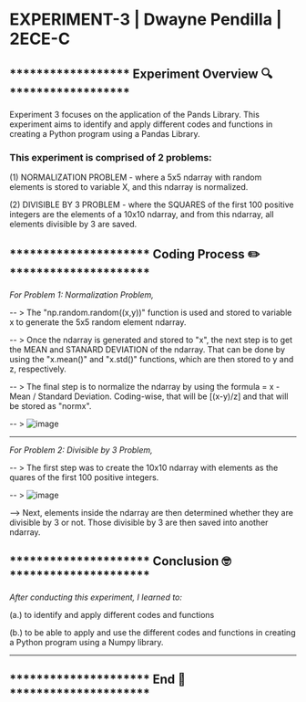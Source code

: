 # EXPERIMENT-3 | Dwayne Pendilla | 2ECE-C
## ****************** Experiment Overview 🔍 ****************** 
Experiment 3 focuses on the application of the Pands Library. This experiment aims to identify and apply different codes and functions in creating a Python program using a Pandas Library.

### This experiment is comprised of 2 problems:
(1) NORMALIZATION PROBLEM - where a 5x5 ndarray with random elements is stored to variable X, and this ndarray is normalized.

(2) DIVISIBLE BY 3 PROBLEM - where the SQUARES of the first 100 positive integers are the elements of a 10x10 ndarray, and from this ndarray, all elements divisible by 3 are saved.

## ********************* Coding Process ✏️ *********************
 *For Problem 1: Normalization Problem,*

-- > The "np.random.random((x,y))" function is used and stored to variable x to generate the 5x5 random element ndarray.

-- > Once the ndarray is generated and stored to "x", the next step is to get the MEAN and STANARD DEVIATION of the ndarray. That can be done by using the "x.mean()" and "x.std()" functions, which are then stored to y and z, respectively.

-- > The final step is to normalize the ndarray by using the formula = x - Mean / Standard Deviation. Coding-wise, that will be [(x-y)/z] and that will be stored as "normx". 

-- > ![image](https://github.com/user-attachments/assets/26a5f33c-4606-4aa0-9070-e8e93514a214)

____________________________________________________________________________________________________________

*For Problem 2: Divisible by 3 Problem,*

-- > The first step was to create the 10x10 ndarray with elements as the quares of the first 100 positive integers.

-- > ![image](https://github.com/user-attachments/assets/b79c86f9-28d7-43f8-88f8-0d50f4840f54)

--> Next, elements inside the ndarray are then determined whether they are divisible by 3 or not. Those divisible by 3 are then saved into another ndarray.

## ********************* Conclusion 🤓 *********************

*After conducting this experiment, I learned to:*

(a.) to identify and apply different codes and functions

(b.) to be able to apply and use the different codes and functions in creating a Python program using a
Numpy library. 
____________________________________________________________________________________________________________
## ********************* End 🏁 *********************
